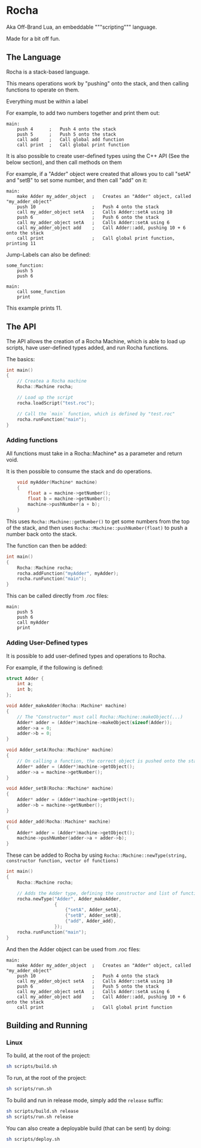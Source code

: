 # Rocha

Aka Off-Brand Lua, an embeddable """scripting""" language.

Made for a bit off fun.

## The Language

Rocha is a stack-based language.

This means operations work by "pushing" onto the stack, and then calling functions to operate on them.

Everything must be within a label

For example, to add two numbers together and print them out:

```
main:
    push 4      ;   Push 4 onto the stack
    push 5      ;   Push 5 onto the stack
    call add    ;   Call global add function
    call print  ;   Call global print function
```

It is also possible to create user-defined types using the C++ API (See the below section), and then call methods on them

For example, if a "Adder" object were created that allows you to call "setA" and "setB" to set some number, and then call "add" on it:

```
main:
    make Adder my_adder_object  ;   Creates an "Adder" object, called "my_adder_object"
    push 10                     ;   Push 4 onto the stack
    call my_adder_object setA   ;   Calls Adder::setA using 10
    push 6                      ;   Push 6 onto the stack
    call my_adder_object setA   ;   Calls Adder::setA using 6
    call my_adder_object add    ;   Call Adder::add, pushing 10 + 6 onto the stack
    call print                  ;   Call global print function, printing 11
```

Jump-Labels can also be defined:

```
some_function:
    push 5
    push 6

main:
    call some_function
    print
```

This example prints 11.


## The API

The API allows the creation of a Rocha Machine, which is able to load up scripts, have user-defined types added, and run Rocha functions.

The basics:

```cpp
int main() 
{
    // Createa a Rocha machine
    Rocha::Machine rocha;

    // Load up the script
    rocha.loadScript("test.roc");

    // Call the `main` function, which is defined by "test.roc"
    rocha.runFunction("main");
}
```

### Adding functions 

All functions must take in a Rocha::Machine* as a parameter and return void.

It is then possible to consume the stack and do operations.

```cpp
    void myAdder(Machine* machine)
    {
        float a = machine->getNumber();
        float b = machine->getNumber();
        machine->pushNumber(a + b);
    }
```

This uses `Rocha::Machine::getNumber()` to get  some numbers from the top of the stack, and then uses `Rocha::Machine::pushNumber(float)` to push a number back onto the stack.

The function can then be added:

```cpp
int main() 
{
    Rocha::Machine rocha;
    rocha.addFunction("myAdder", myAdder);
    rocha.runFunction("main");
}
```

This can be called directly from .roc files:

```
main:
    push 5
    push 6
    call myAdder
    print
```

### Adding User-Defined types

It is possible to add user-defined types and operations to Rocha.

For example, if the following is defined:

```cpp
struct Adder {
    int a;
    int b;
};

void Adder_makeAdder(Rocha::Machine* machine)
{
    // The "Constructor" must call Rocha::Machine::makeObject(...)
    Adder* adder = (Adder*)machine->makeObject(sizeof(Adder));
    adder->a = 0;
    adder->b = 0;
}

void Adder_setA(Rocha::Machine* machine)
{
    // On calling a function, the correct object is pushed onto the stack, which can be recieved doing Rocha::Machine::getObject()
    Adder* adder = (Adder*)machine->getObject();
    adder->a = machine->getNumber();
}

void Adder_setB(Rocha::Machine* machine)
{
    Adder* adder = (Adder*)machine->getObject();
    adder->b = machine->getNumber();
}

void Adder_add(Rocha::Machine* machine)
{
    Adder* adder = (Adder*)machine->getObject();
    machine->pushNumber(adder->a + adder->b);
}
```

These can be added to Rocha by using `Rocha::Machine::newType(string, constructor function, vector of functions)`

```cpp
int main() 
{
    Rocha::Machine rocha;

    // Adds the Adder type, defining the constructor and list of functions
    rocha.newType("Adder", Adder_makeAdder,
                  {
                      {"setA", Adder_setA},
                      {"setB", Adder_setB},
                      {"add", Adder_add},
                  });
    rocha.runFunction("main");
}
```

And then the Adder object can be used from .roc files:

```
main:
    make Adder my_adder_object  ;   Creates an "Adder" object, called "my_adder_object"
    push 10                     ;   Push 4 onto the stack
    call my_adder_object setA   ;   Calls Adder::setA using 10
    push 6                      ;   Push 5 onto the stack
    call my_adder_object setA   ;   Calls Adder::setA using 6
    call my_adder_object add    ;   Call Adder::add, pushing 10 + 6 onto the stack
    call print                  ;   Call global print function
```


## Building and Running

### Linux

To build, at the root of the project:

```sh
sh scripts/build.sh
```

To run, at the root of the project:

```sh
sh scripts/run.sh
```

To build and run in release mode, simply add the `release` suffix:

```sh
sh scripts/build.sh release
sh scripts/run.sh release
```

You can also create a deployable build (that can be sent) by doing:

```sh
sh scripts/deploy.sh
```
